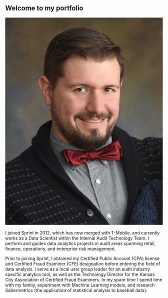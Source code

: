 ## Welcome to my portfolio

![Image](assets/images/Brady.jpg)

I joined Sprint in 2012, which has now merged with T-Mobile, and currently works as a Data Scientist within the Internal Audit Technology Team. I perform and guides data analytics projects in audit areas spanning retail, finance, operations, and enterprise risk management.

Prior to joining Sprint, I obtained my Certified Public Account (CPA) license and Certified Fraud Examiner (CFE) designation before entering the field of data analysis. I serve as a local user group leader for an audit industry specific analytics tool, as well as the Technology Director for the Kansas City Association of Certified Fraud Examiners. In my spare time I spend time with my family, experiment with Machine Learning models, and research Sabermetrics (the application of statistical analysis to baseball data).

